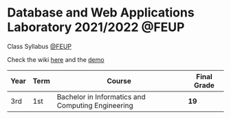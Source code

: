 # Database and Web Applications Laboratory 2021/2022 @FEUP

Class Syllabus [@FEUP](https://sigarra.up.pt/feup/en/ucurr_geral.ficha_uc_view?pv_ocorrencia_id=484433)

Check the wiki [here](https://github.com/carlosverissimo3001/FEUP-LBAW-2022/wiki) and the [demo](https://www.youtube.com/watch?v=kWix9JPNujg)

| **Year** | **Term**  | **Course** | **Final Grade** |
|   ---    |    ---    |    ---     |    ---          |
| 3rd | 1st | Bachelor in Informatics and Computing Engineering | **19** |
